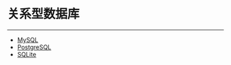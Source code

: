 # 关系型数据库

---

- [MySQL](/repository/databases/RDBMS/MySQL/README.md#MySQL)
- [PostgreSQL](/repository/databases/RDBMS/PostgreSQL/README.md#PostgreSQL)
- [SQLite](/repository/databases/RDBMS/SQLite/README.md#SQLite)